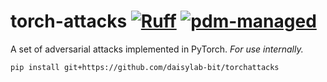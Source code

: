 # torch-attacks [![Ruff](https://img.shields.io/endpoint?url=https://raw.githubusercontent.com/charliermarsh/ruff/main/assets/badge/v1.json)](https://github.com/charliermarsh/ruff) [![pdm-managed](https://img.shields.io/badge/pdm-managed-blueviolet)](https://pdm.fming.dev)

A set of adversarial attacks implemented in PyTorch. _For use internally._

```shell
pip install git+https://github.com/daisylab-bit/torchattacks
```
